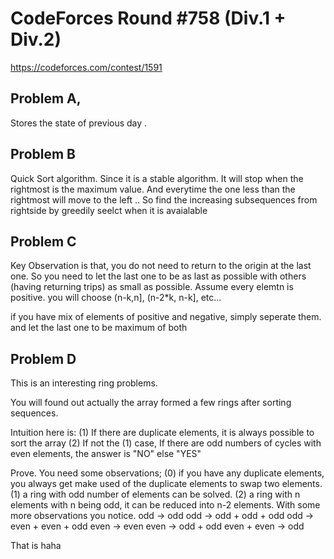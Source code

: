# CodeForces Round #758 (Div.1 + Div.2)
https://codeforces.com/contest/1591

## Problem A,
Stores the state of previous day .

## Problem B
Quick Sort algorithm.
Since it is a stable algorithm.
It will stop when the rightmost is the maximum value.
And everytime the one less than the rightmost will move to the left ..
So find the increasing subsequences from rightside by greedily seelct when it is avaialable

## Problem C
Key Observation is that, you do not need to return to the origin at the last one.
So you need to let the last one to be as last as possible with others (having returning trips) as small as possible.
Assume every elemtn is positive.
you will choose (n-k,n], (n-2*k, n-k], etc...

if you have mix of elements of positive and negative, simply seperate them. 
and let the last one to be maximum of both


## Problem D
This is an interesting ring problems.

You will found out actually the array formed a few rings after sorting sequences.

Intuition here is:
(1) If there are duplicate elements, it is always possible to sort the array
(2) If not the (1) case, If there are odd numbers of cycles with even elements, the answer is "NO" else "YES"


Prove.
You need some observations;
(0) if you have any duplicate elements, you always get make used of the duplicate elements to swap two elements.
(1) a ring with odd number of elements can be solved.
(2) a ring with n elements with n being odd, it can be reduced into n-2 elements.
With some more observations you notice.
odd -> odd 
odd -> odd + odd + odd
odd -> even + even + odd
even -> even
even -> odd + odd
even + even -> odd

That is haha


